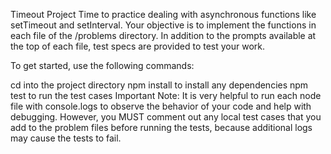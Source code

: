 Timeout Project
Time to practice dealing with asynchronous functions like setTimeout and setInterval. Your objective is to implement the functions in each file of the /problems directory. In addition to the prompts available at the top of each file, test specs are provided to test your work.

To get started, use the following commands:

cd into the project directory
npm install to install any dependencies
npm test to run the test cases
Important Note: It is very helpful to run each node file with console.logs to observe the behavior of your code and help with debugging. However, you MUST comment out any local test cases that you add to the problem files before running the tests, because additional logs may cause the tests to fail.
